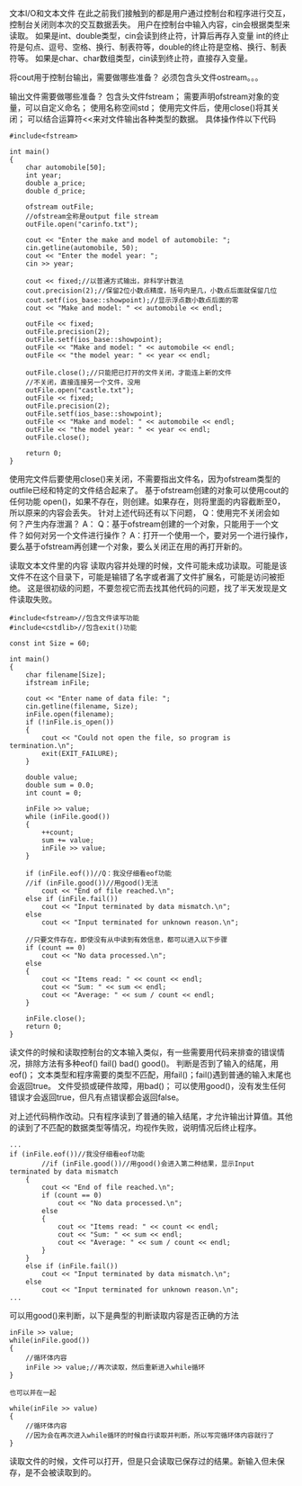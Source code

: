 文本I/O和文本文件
在此之前我们接触到的都是用户通过控制台和程序进行交互，控制台关闭则本次的交互数据丢失。
用户在控制台中输入内容，cin会根据类型来读取。
如果是int、double类型，cin会读到终止符，计算后再存入变量
int的终止符是句点、逗号、空格、换行、制表符等，double的终止符是空格、换行、制表符等。
如果是char、char数组类型，cin读到终止符，直接存入变量。

将cout用于控制台输出，需要做哪些准备？
必须包含头文件ostream。。。

输出文件需要做哪些准备？
包含头文件fstream；
需要声明ofstream对象的变量，可以自定义命名；
使用名称空间std；
使用完文件后，使用close()将其关闭；
可以结合运算符<<来对文件输出各种类型的数据。
具体操作件以下代码
```
#include<fstream>

int main()
{
	char automobile[50];
	int year;
	double a_price;
	double d_price;

	ofstream outFile;
	//ofstream全称是output file stream
	outFile.open("carinfo.txt");

	cout << "Enter the make and model of automobile: ";
	cin.getline(automobile, 50);
	cout << "Enter the model year: ";
	cin >> year;

	cout << fixed;//以普通方式输出，非科学计数法
	cout.precision(2);//保留2位小数点精度，括号内是几，小数点后面就保留几位
	cout.setf(ios_base::showpoint);//显示浮点数小数点后面的零
	cout << "Make and model: " << automobile << endl;

	outFile << fixed;
	outFile.precision(2);
	outFile.setf(ios_base::showpoint);
	outFile << "Make and model: " << automobile << endl;
	outFile << "the model year: " << year << endl;

	outFile.close();//只能把已打开的文件关闭，才能连上新的文件
	//不关闭，直接连接另一个文件，没用
	outFile.open("castle.txt");
	outFile << fixed;
	outFile.precision(2);
	outFile.setf(ios_base::showpoint);
	outFile << "Make and model: " << automobile << endl;
	outFile << "the model year: " << year << endl;
	outFile.close();

	return 0;
}
```
使用完文件后要使用close()来关闭，不需要指出文件名，因为ofstream类型的outfile已经和特定的文件结合起来了。
基于ofstream创建的对象可以使用cout的任何功能
open()，如果不存在，则创建。如果存在，则将里面的内容截断至0，所以原来的内容会丢失。
针对上述代码还有以下问题，
Q：使用完不关闭会如何？产生内存泄漏？
A：
Q：基于ofstream创建的一个对象，只能用于一个文件？如何对另一个文件进行操作？
A：打开一个使用一个，要对另一个进行操作，要么基于ofstream再创建一个对象，要么关闭正在用的再打开新的。

读取文本文件里的内容
读取内容并处理的时候，文件可能未成功读取。可能是该文件不在这个目录下，可能是输错了名字或者漏了文件扩展名，可能是访问被拒绝。
这是很初级的问题，不要忽视它而去找其他代码的问题，找了半天发现是文件读取失败。
```
#include<fstream>//包含文件读写功能
#include<cstdlib>//包含exit()功能

const int Size = 60;

int main()
{
	char filename[Size];
	ifstream inFile;

	cout << "Enter name of data file: ";
	cin.getline(filename, Size);
	inFile.open(filename);
	if (!inFile.is_open())
	{
		cout << "Could not open the file, so program is termination.\n";
		exit(EXIT_FAILURE);
	}

	double value;
	double sum = 0.0;
	int count = 0;

	inFile >> value;
	while (inFile.good())
	{
		++count;
		sum += value;
		inFile >> value;
	}

	if (inFile.eof())//Q：我没仔细看eof功能
	//if (inFile.good())//用good()无法
		cout << "End of file reached.\n";
	else if (inFile.fail())
		cout << "Input terminated by data mismatch.\n";
	else
		cout << "Input terminated for unknown reason.\n";

	//只要文件存在，即使没有从中读到有效信息，都可以进入以下步骤
	if (count == 0)
		cout << "No data processed.\n";
	else
	{
		cout << "Items read: " << count << endl;
		cout << "Sum: " << sum << endl;
		cout << "Average: " << sum / count << endl;
	}

	inFile.close();
	return 0;
}
```
读文件的时候和读取控制台的文本输入类似，有一些需要用代码来排查的错误情况，排除方法有多种eof() fail() bad() good()。
判断是否到了输入的结尾，用eof()；
文本类型和程序需要的类型不匹配，用fail()；fail()遇到普通的输入末尾也会返回true。
文件受损或硬件故障，用bad()；
可以使用good()，没有发生任何错误才会返回true，但凡有点错误都会返回false。

对上述代码稍作改动。只有程序读到了普通的输入结尾，才允许输出计算值。其他的读到了不匹配的数据类型等情况，均视作失败，说明情况后终止程序。
```
...
if (inFile.eof())//我没仔细看eof功能
		//if (inFile.good())//用good()会进入第二种结果，显示Input terminated by data mismatch
	{
		cout << "End of file reached.\n";
		if (count == 0)
			cout << "No data processed.\n";
		else
		{
			cout << "Items read: " << count << endl;
			cout << "Sum: " << sum << endl;
			cout << "Average: " << sum / count << endl;
		}
	}
	else if (inFile.fail())
		cout << "Input terminated by data mismatch.\n";
	else
		cout << "Input terminated for unknown reason.\n";
...
```

可以用good()来判断，以下是典型的判断读取内容是否正确的方法
```
inFile >> value;
while(inFile.good())
{
	//循环体内容
	inFile >> value;//再次读取，然后重新进入while循环
}

也可以并在一起

while(inFile >> value)
{
	//循环体内容
	//因为会在再次进入while循环的时候自行读取并判断，所以写完循环体内容就行了
}
```

读取文件的时候，文件可以打开，但是只会读取已保存过的结果。新输入但未保存，是不会被读取到的。
